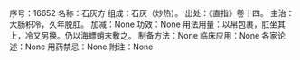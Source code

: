 序号：16652
名称：石灰方
组成：石灰（炒热）。
出处：《直指》卷十四。
主治：大肠积冷，久年脱肛。
加减：None
功效：None
用法用量：以帛包裹，肛坐其上，冷又另换。仍以海螵蛸末敷之。
制备方法：None
临床应用：None
各家论述：None
用药禁忌：None
附注：None
